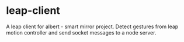 # leap-client
A leap client for albert - smart mirror project.
Detect gestures from leap motion controller and send socket messages to a node server.
